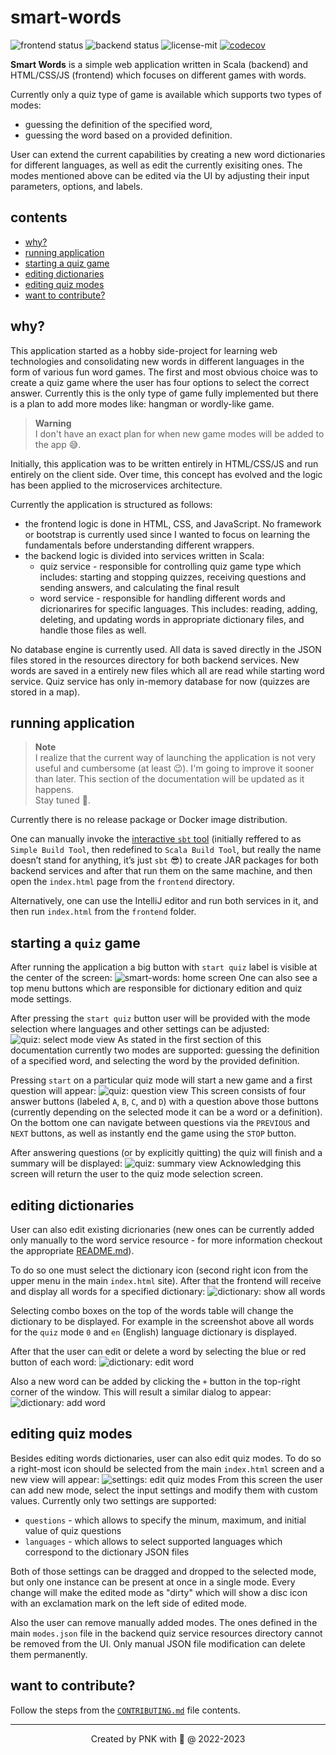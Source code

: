 # smart-words

![frontend status](https://github.com/piopon/smart-words/actions/workflows/frontend-schedule.yml/badge.svg)
![backend status](https://github.com/piopon/smart-words/actions/workflows/backend-schedule.yml/badge.svg)
![license-mit](https://img.shields.io/github/license/piopon/smart-words)
[![codecov](https://codecov.io/gh/piopon/smart-words/branch/main/graph/badge.svg?token=2R3LUSOGW6)](https://codecov.io/gh/piopon/smart-words)

**Smart Words** is a simple web application written in Scala (backend) and HTML/CSS/JS (frontend) which focuses on different games with words.

Currently only a quiz type of game is available which supports two types of modes:
* guessing the definition of the specified word,
* guessing the word based on a provided definition.

User can extend the current capabilities by creating a new word dictionaries for different languages, as well as edit the currently exisiting ones. The modes mentioned above can be edited via the UI by adjusting their input parameters, options, and labels.

## contents
 * [why?](#why)
 * [running application](#running-application)
 * [starting a quiz game](#starting-a-quiz-game)
 * [editing dictionaries](#editing-dictionaries)
 * [editing quiz modes](#editing-quiz-modes)
 * [want to contribute?](#want-to-contribute)

## why?

This application started as a hobby side-project for learning web technologies and consolidating new words in different languages in the form of various fun word games.
The first and most obvious choice was to create a quiz game where the user has four options to select the correct answer.
Currently this is the only type of game fully implemented but there is a plan to add more modes like: hangman or wordly-like game.

> **Warning**<br>
> I don't have an exact plan for when new game modes will be added to the app 😅.

Initially, this application was to be written entirely in HTML/CSS/JS and run entirely on the client side.
Over time, this concept has evolved and the logic has been applied to the microservices architecture.

Currently the application is structured as follows:
* the frontend logic is done in HTML, CSS, and JavaScript. No framework or bootstrap is currently used since I wanted to focus on learning the fundamentals before understanding different wrappers.
* the backend logic is divided into services written in Scala:
  * quiz service - responsible for controlling quiz game type which includes: starting and stopping quizzes, receiving questions and sending answers, and calculating the final result
  * word service - responsible for handling different words and dicrionarires for specific languages. This includes: reading, adding, deleting, and updating words in appropriate dictionary files, and handle those files as well.

No database engine is currently used. All data is saved directly in the JSON files stored in the resources directory for both backend services. New words are saved in a entirely new files which all are read while starting word service. Quiz service has only in-memory database for now (quizzes are stored in a map).

## running application

> **Note**<br>
> I realize that the current way of launching the application is not very useful and cumbersome (at least 😉). I'm going to improve it sooner than later.
> This section of the documentation will be updated as it happens.<br>
> Stay tuned 📢.

Currently there is no release package or Docker image distribution.

One can manually invoke the [interactive `sbt` tool](https://www.scala-sbt.org/1.x/docs/index.html) (initially reffered to as `Simple Build Tool`, then redefined to `Scala Build Tool`, but really the name doesn’t stand for anything, it’s just `sbt` 😎) to create JAR packages for both backend services and after that run them on the same machine, and then open the `index.html` page from the `frontend` directory.

Alternatively, one can use the IntelliJ editor and run both services in it, and then run `index.html` from the `frontend` folder.

## starting a `quiz` game

After running the application a big button with `start quiz` label is visible at the center of the screen:
![smart-words: home screen](/resources/docs/000_home-screen.png)
One can also see a top menu buttons which are responsible for dictionary edition and quiz mode settings.

After pressing the `start quiz` button user will be provided with the mode selection where languages and other settings can be adjusted:
![quiz: select mode view](/resources/docs/001_quiz-mode-selection.png)
As stated in the first section of this documentation currently two modes are supported: guessing the definition of a specified word, and selecting the word by the provided definition.

Pressing `start` on a particular quiz mode will start a new game and a first question will appear:
![quiz: question view](/resources/docs/002_quiz-question.png)
This screen consists of four answer buttons (labeled `A`, `B`, `C`, and `D`) with a question above those buttons (currently depending on the selected mode it can be a word or a definition). On the bottom one can navigate between questions via the `PREVIOUS` and `NEXT` buttons, as well as instantly end the game using the `STOP` button.

After answering questions (or by explicitly quitting) the quiz will finish and a summary will be displayed:
![quiz: summary view](/resources/docs/003_quiz-summary.png)
Acknowledging this screen will return the user to the quiz mode selection screen.

## editing dictionaries

User can also edit existing dicrionaries (new ones can be currently added only manually to the word service resource - for more information checkout the appropriate [README.md](backend/service-word/src/main/resources/README.md)).

To do so one must select the dictionary icon (second right icon from the upper menu in the main `index.html` site). After that the frontend will receive and display all words for a specified dictionary:
![dictionary: show all words](/resources/docs/004_dictionary-show-words.png)

Selecting combo boxes on the top of the words table will change the dictionary to be displayed. For example in the screenshot above all words for the `quiz` mode `0` and `en` (English) language dictionary is displayed.

After that the user can edit or delete a word by selecting the blue or red button of each word:
![dictionary: edit word](/resources/docs/006_dictionary-edit-word.png)

Also a new word can be added by clicking the `+` button in the top-right corner of the window. This will result a similar dialog to appear:
![dictionary: add word](/resources/docs/005_dictionary-add-word.png)

## editing quiz modes

Besides editing words dictionaries, user can also edit quiz modes. To do so a right-most icon should be selected from the main `index.html` screen and a new view will appear:
![settings: edit quiz modes](/resources/docs/007_settings-mode-edit.png)
From this screen the user can add new mode, select the input settings and modify them with custom values. Currently only two settings are supported:
* `questions` - which allows to specify the minum, maximum, and initial value of quiz questions
* `languages` - which allows to select supported languages which correspond to the dictionary JSON files

Both of those settings can be dragged and dropped to the selected mode, but only one instance can be present at once in a single mode. Every change will make the edited mode as "dirty" which will show a disc icon with an exclamation mark on the left side of edited mode.

Also the user can remove manually added modes. The ones defined in the main `modes.json` file in the backend quiz service resources directory cannot be removed from the UI. Only manual JSON file modification can delete them permanently.

## want to contribute?

Follow the steps from the [`CONTRIBUTING.md`](CONTRIBUTING.md) file contents.

---
<p align="center">Created by PNK with 💚 @ 2022-2023</p>